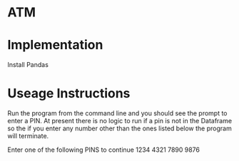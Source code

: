 # ATM

# Implementation

Install Pandas

# Useage Instructions

Run the program from the command line and you should see the prompt to enter a PIN.  At present there is no logic to run if a pin is not in the Dataframe so the if you enter any number other than the ones listed below the program will terminate.

Enter one of the following PINS to continue
1234
4321
7890
9876

